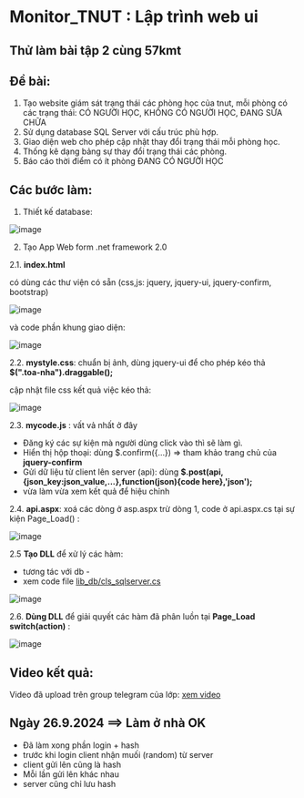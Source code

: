 ﻿# Monitor_TNUT : Lập trình web ui

## Thử làm bài tập 2 cùng 57kmt

## Đề bài:
1. Tạo website giám sát trạng thái các phòng học của tnut, mỗi phòng có các trạng thái: CÓ NGƯỜI HỌC, KHÔNG CÓ NGƯỜI HỌC, ĐANG SỬA CHỮA
2. Sử dụng database SQL Server với cấu trúc phù hợp.
3. Giao diện web cho phép cập nhật thay đổi trạng thái mỗi phòng học.
4. Thống kê dạng bảng sự thay đổi trạng thái các phòng.
5. Báo cáo thời điểm có ít phòng ĐANG CÓ NGƯỜI HỌC

## Các bước làm:
1. Thiết kế database:

![image](https://github.com/user-attachments/assets/1bee25d0-9af7-47a5-872f-190313ea8c74)

2. Tạo App Web form .net framework 2.0

2.1. **index.html**  

có dùng các thư viện có sẵn (css,js: jquery, jquery-ui, jquery-confirm, bootstrap)

![image](https://github.com/user-attachments/assets/e76ba97f-0cab-4a39-845b-f6501c2ac97e)

và code phần khung giao diện:

![image](https://github.com/user-attachments/assets/3850dc05-962e-4d00-bc09-20665c5b18a1)

2.2. **mystyle.css**: chuẩn bị ảnh, dùng jquery-ui để cho phép kéo thả **$(".toa-nha").draggable();**

cập nhật file css kết quả việc kéo thả:

![image](https://github.com/user-attachments/assets/75ed1521-3d06-4d7b-b979-dcb7f4506e11)

2.3. **mycode.js** : vất vả nhất ở đây

- Đăng ký các sự kiện mà người dùng click vào thì sẽ làm gì.
- Hiển thị hộp thoại: dùng $.confirm({...})  => tham khảo trang chủ của **jquery-confirm**
- Gửi dữ liệu từ client lên server (api): dùng **$.post(api,{json_key:json_value,...},function(json){code here},'json');**
- vừa làm vừa xem kết quả để hiệu chỉnh

2.4. **api.aspx**: xoá các dòng ở asp.aspx trừ dòng 1, code ở api.aspx.cs tại sự kiện Page_Load() :

![image](https://github.com/user-attachments/assets/e1f74ef3-ef88-4289-b078-57bc8fa8e154)

2.5 **Tạo DLL** để xử lý các hàm: 
 - tương tác với db - 
 - xem code file [lib_db/cls_sqlserver.cs](lib_db/cls_sqlserver.cs)

  ![image](https://github.com/user-attachments/assets/6a59f781-86e1-476a-a184-4bfb10f687a9)


2.6. **Dùng DLL** để giải quyết các hàm đã phân luồn tại **Page_Load switch(action)** :

![image](https://github.com/user-attachments/assets/41ce3783-568b-4fbc-a334-e2fd52a2c2a2)

## Video kết quả:

Video đã upload trên group telegram của lớp: [xem video](https://t.me/c/2461681536/50)

## Ngày 26.9.2024 ==> Làm ở nhà OK
- Đã làm xong phần login + hash
- trước khi login client nhận muối (random) từ server
- client gửi lên cũng là hash
- Mỗi lần gửi lên khác nhau
- server cũng chỉ lưu hash